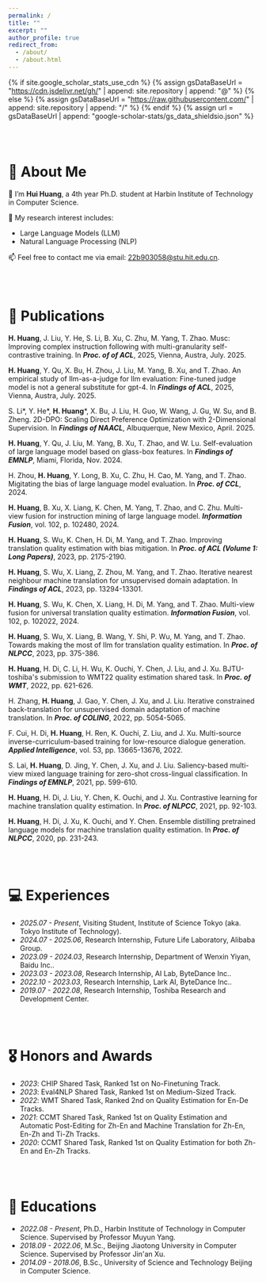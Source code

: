 ```yaml
---
permalink: /
title: ""
excerpt: ""
author_profile: true
redirect_from:
  - /about/
  - /about.html
---
```


{% if site.google_scholar_stats_use_cdn %}
{% assign gsDataBaseUrl = "https://cdn.jsdelivr.net/gh/" | append: site.repository | append: "@" %}
{% else %}
{% assign gsDataBaseUrl = "https://raw.githubusercontent.com/" | append: site.repository | append: "/" %}
{% endif %}
{% assign url = gsDataBaseUrl | append: "google-scholar-stats/gs_data_shieldsio.json" %}

<span class='anchor' id='about-me'></span>

<br><br>
# 👀 About Me

🌱 I’m **Hui Huang**, a 4th year Ph.D. student at Harbin Institute of Technology in Computer Science.

📖 My research interest includes:
  - Large Language Models (LLM) 
  - Natural Language Processing (NLP) 

📫 Feel free to contact me via email: 22b903058@stu.hit.edu.cn.

<br><br>
# 📝 Publications

<div class='paper-box'>
<div class='paper-box-text' markdown="1" style="width: 100%;">

**H. Huang**, J. Liu, Y. He, S. Li, B. Xu, C. Zhu, M. Yang, T. Zhao. Musc: Improving complex instruction following with multi-granularity self-contrastive training. In ***Proc. of of ACL***, 2025, Vienna, Austra, July. 2025.

</div>
</div>

<div class='paper-box'>
<div class='paper-box-text' markdown="1" style="width: 100%;">

**H. Huang**, Y. Qu, X. Bu, H. Zhou, J. Liu, M. Yang, B. Xu, and T. Zhao. An empirical study of Ilm-as-a-judge for llm evaluation: Fine-tuned judge model is not a general substitute for gpt-4. In ***Findings of ACL***, 2025, Vienna, Austra, July. 2025.

</div>
</div>

<div class='paper-box'>
<div class='paper-box-text' markdown="1" style="width: 100%;">

S. Li*, Y. He*, **H. Huang***, X. Bu, J. Liu, H. Guo, W. Wang, J. Gu, W. Su, and B. Zheng. 2D-DPO: Scaling Direct Preference Optimization with 2-Dimensional Supervision. In ***Findings of NAACL***, Albuquerque, New Mexico, April. 2025.

</div>
</div>

<div class='paper-box'>
<div class='paper-box-text' markdown="1" style="width: 100%;">

**H. Huang**, Y. Qu, J. Liu, M. Yang, B. Xu, T. Zhao, and W. Lu. Self-evaluation of large language model based on glass-box features. In ***Findings of EMNLP***, Miami, Florida, Nov. 2024.

</div>
</div>

<div class='paper-box'>
<div class='paper-box-text' markdown="1" style="width: 100%;">

H. Zhou, **H. Huang**, Y. Long, B. Xu, C. Zhu, H. Cao, M. Yang, and T. Zhao. Migitating the bias of large language model evaluation. In ***Proc. of CCL***, 2024.

</div>
</div>

<div class='paper-box'>
<div class='paper-box-text' markdown="1" style="width: 100%;">

**H. Huang**, B. Xu, X. Liang, K. Chen, M. Yang, T. Zhao, and C. Zhu. Multi-view fusion for instruction mining of large language model. ***Information Fusion***, vol. 102, p. 102480, 2024.

</div>
</div>

<div class='paper-box'>
<div class='paper-box-text' markdown="1" style="width: 100%;">

**H. Huang**, S. Wu, K. Chen, H. Di, M. Yang, and T. Zhao. Improving translation quality estimation with bias mitigation. In ***Proc. of ACL (Volume 1: Long Papers)***, 2023, pp. 2175-2190.

</div>
</div>

<div class='paper-box'>
<div class='paper-box-text' markdown="1" style="width: 100%;">

**H. Huang**, S. Wu, X. Liang, Z. Zhou, M. Yang, and T. Zhao. Iterative nearest neighbour machine translation for unsupervised domain adaptation. In ***Findings of ACL***, 2023, pp. 13294-13301.

</div>
</div>

<div class='paper-box'>
<div class='paper-box-text' markdown="1" style="width: 100%;">

**H. Huang**, S. Wu, K. Chen, X. Liang, H. Di, M. Yang, and T. Zhao. Multi-view fusion for universal translation quality estimation. ***Information Fusion***, vol. 102, p. 102022, 2024.

</div>
</div>

<div class='paper-box'>
<div class='paper-box-text' markdown="1" style="width: 100%;">

**H. Huang**, S. Wu, X. Liang, B. Wang, Y. Shi, P. Wu, M. Yang, and T. Zhao. Towards making the most of Ilm for translation quality estimation. In ***Proc. of NLPCC***, 2023, pp. 375-386.

</div>
</div>

<div class='paper-box'>
<div class='paper-box-text' markdown="1" style="width: 100%;">

**H. Huang**, H. Di, C. Li, H. Wu, K. Ouchi, Y. Chen, J. Liu, and J. Xu. BJTU-toshiba's submission to WMT22 quality estimation shared task. In ***Proc. of WMT***, 2022, pp. 621-626.

</div>
</div>

<div class='paper-box'>
<div class='paper-box-text' markdown="1" style="width: 100%;">

H. Zhang, **H. Huang**, J. Gao, Y. Chen, J. Xu, and J. Liu. Iterative constrained back-translation for unsupervised domain adaptation of machine translation. In ***Proc. of COLING***, 2022, pp. 5054-5065.

</div>
</div>

<div class='paper-box'>
<div class='paper-box-text' markdown="1" style="width: 100%;">

F. Cui, H. Di, **H. Huang**, H. Ren, K. Ouchi, Z. Liu, and J. Xu. Multi-source inverse-curriculum-based training for low-resource dialogue generation. ***Applied Intelligence***, vol. 53, pp. 13665-13676, 2022.

</div>
</div>

<div class='paper-box'>
<div class='paper-box-text' markdown="1" style="width: 100%;">

S. Lai, **H. Huang**, D. Jing, Y. Chen, J. Xu, and J. Liu. Saliency-based multi-view mixed language training for zero-shot cross-lingual classification. In ***Findings of EMNLP***, 2021, pp. 599-610.

</div>
</div>

<div class='paper-box'>
<div class='paper-box-text' markdown="1" style="width: 100%;">

**H. Huang**, H. Di, J. Liu, Y. Chen, K. Ouchi, and J. Xu. Contrastive learning for machine translation quality estimation. In ***Proc. of NLPCC***, 2021, pp. 92-103.

</div>
</div>

<div class='paper-box'>
<div class='paper-box-text' markdown="1" style="width: 100%;">

**H. Huang**, H. Di, J. Xu, K. Ouchi, and Y. Chen. Ensemble distilling pretrained language models for machine translation quality estimation. In ***Proc. of NLPCC***, 2020, pp. 231-243.

</div>
</div>

<br><br>
# 💻 Experiences
- *2025.07 - Present*, Visiting Student, Institute of Science Tokyo (aka. Tokyo Institute of Technology).
- *2024.07 - 2025.06*, Research Internship, Future Life Laboratory, Alibaba Group.
- *2023.09 - 2024.03*, Research Internship, Department of Wenxin Yiyan, Baidu Inc.. 
- *2023.03 - 2023.08*, Research Internship, AI Lab, ByteDance Inc.. 
- *2022.10 - 2023.03*, Research Internship, Lark AI, ByteDance Inc.. 
- *2019.07 - 2022.08*, Research Internship, Toshiba Research and Development Center. 

<br><br>
# 🎖 Honors and Awards
- *2023*: CHIP Shared Task, Ranked 1st on No-Finetuning Track.
- *2023*: Eval4NLP Shared Task, Ranked 1st on Medium-Sized Track.
- *2022*: WMT Shared Task, Ranked 2nd on Quality Estimation for En-De Tracks.
- *2021*: CCMT Shared Task, Ranked 1st on Quality Estimation and Automatic Post-Editing for Zh-En and Machine Translation for Zh-En, En-Zh and Ti-Zh Tracks.
- *2020*: CCMT Shared Task, Ranked 1st on Quality Estimation for both Zh-En and En-Zh Tracks.

<br><br>
# 📖 Educations
- *2022.08 - Present*, Ph.D., Harbin Institute of Technology in Computer Science. Supervised by Professor Muyun Yang.
- *2018.09 - 2022.06*, M.Sc., Beijing Jiaotong University in Computer Science. Supervised by Professor Jin'an Xu.
- *2014.09 - 2018.06*, B.Sc., University of Science and Technology Beijing in Computer Science.